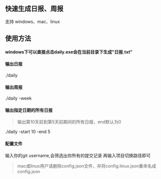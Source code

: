 ## 快速生成日报、周报

支持 windows、mac、linux

## 使用方法

#### windows下可以直接点击daily.exe会在当前目录下生成"日报.txt"

#### 输出日报
./daily

#### 输出周报
./daily -week

#### 输出指定日期的所有日报
> 输出第10天前到第5天前期间的所有日报，end默认为0

./daily -start 10 -end 5


#### 配置文件
输入你的git username,会筛选出你所有的提交记录
再输入项目切换路径即可
> mac或linux用户请删除config.json文件，并将config.linux.json重命名成config.json